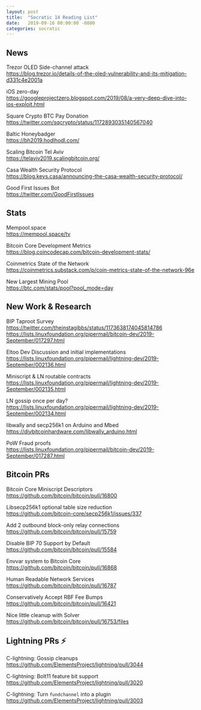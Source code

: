 ```yaml
---
layout: post
title:  "Socratic 14 Reading List"
date:   2019-09-16 00:00:00 -0800
categories: socratic
---
```


## News

Trezor OLED Side-channel attack  
<https://blog.trezor.io/details-of-the-oled-vulnerability-and-its-mitigation-d331c4e2001a>

iOS zero-day  
<https://googleprojectzero.blogspot.com/2019/08/a-very-deep-dive-into-ios-exploit.html>

Square Crypto BTC Pay Donation  
<https://twitter.com/sqcrypto/status/1172893035140567040>

Baltic Honeybadger  
<https://bh2019.hodlhodl.com/>

Scaling Bitcoin Tel Aviv  
<https://telaviv2019.scalingbitcoin.org/>

Casa Wealth Security Protocol  
<https://blog.keys.casa/announcing-the-casa-wealth-security-protocol/>

Good First Issues Bot  
<https://twitter.com/GoodFirstIssues>


## Stats

Mempool.space  
<https://mempool.space/tv>

Bitcoin Core Development Metrics  
<https://blog.coincodecap.com/bitcoin-development-stats/>

Coinmetrics State of the Network  
<https://coinmetrics.substack.com/p/coin-metrics-state-of-the-network-96e>

New Largest Mining Pool  
<https://btc.com/stats/pool?pool_mode=day>


## New Work & Research

BIP Taproot Survey  
<https://twitter.com/theinstagibbs/status/1173638174045814786>  
<https://lists.linuxfoundation.org/pipermail/bitcoin-dev/2019-September/017297.html>

Eltoo Dev Discussion and initial implementations  
<https://lists.linuxfoundation.org/pipermail/lightning-dev/2019-September/002136.html>

Miniscript & LN routable contracts  
<https://lists.linuxfoundation.org/pipermail/lightning-dev/2019-September/002135.html>

LN gossip once per day?  
<https://lists.linuxfoundation.org/pipermail/lightning-dev/2019-September/002134.html>

libwally and secp256k1 on Arduino and Mbed  
<https://diybitcoinhardware.com/libwally_arduino.html>

PoW Fraud proofs  
<https://lists.linuxfoundation.org/pipermail/bitcoin-dev/2019-September/017287.html>


## Bitcoin PRs

Bitcoin Core Miniscript Descriptors  
<https://github.com/bitcoin/bitcoin/pull/16800>

Libsecp256k1 optional table size reduction  
<https://github.com/bitcoin-core/secp256k1/issues/337>

Add 2 outbound block-only relay connections  
<https://github.com/bitcoin/bitcoin/pull/15759>

Disable BIP 70 Support by Default  
<https://github.com/bitcoin/bitcoin/pull/15584>

Envvar system to Bitcoin Core  
<https://github.com/bitcoin/bitcoin/pull/16868>

Human Readable Network Services  
<https://github.com/bitcoin/bitcoin/pull/16787>

Conservatively Accept RBF Fee Bumps  
<https://github.com/bitcoin/bitcoin/pull/16421>

Nice little cleanup with Solver  
<https://github.com/bitcoin/bitcoin/pull/16753/files>


## Lightning PRs ⚡

C-lightning: Gossip cleanups  
<https://github.com/ElementsProject/lightning/pull/3044>

C-lightning: Bolt11 feature bit support  
<https://github.com/ElementsProject/lightning/pull/3020>

C-lightning: Turn `fundchannel` into a plugin  
<https://github.com/ElementsProject/lightning/pull/3003>
